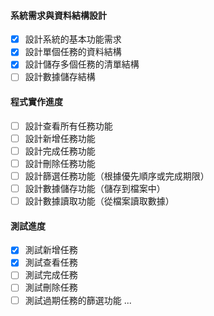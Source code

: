 #### 系統需求與資料結構設計
- [x] 設計系統的基本功能需求
- [x] 設計單個任務的資料結構
- [x] 設計儲存多個任務的清單結構
- [ ] 設計數據儲存結構

#### 程式實作進度
- [ ] 設計查看所有任務功能
- [ ] 設計新增任務功能
- [ ] 設計完成任務功能
- [ ] 設計刪除任務功能
- [ ] 設計篩選任務功能（根據優先順序或完成期限）
- [ ] 設計數據儲存功能（儲存到檔案中）
- [ ] 設計數據讀取功能（從檔案讀取數據）

#### 測試進度
- [x] 測試新增任務
- [x] 測試查看任務
- [ ] 測試完成任務
- [ ] 測試刪除任務
- [ ] 測試過期任務的篩選功能
...